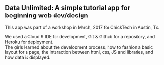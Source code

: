 ## Data Unlimited:  A simple tutorial app for beginning web dev/design 

This app was part of a workshop in March, 2017 for ChickTech in Austin, Tx.  

We used a Cloud 9 IDE for development,  Git & Github for a repository,  and Heroku for deployment.  
The girls learned about the development process,  how to fashion a basic layout for a page, the interaction between html, css, JS and libraries, and how data is displayed.  

